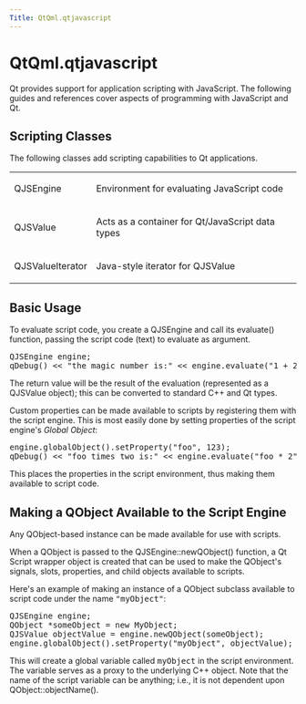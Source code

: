 ```yaml
---
Title: QtQml.qtjavascript
---
```


# QtQml.qtjavascript

<span class="subtitle"></span>
<!-- $$$qtjavascript.html-description -->
<p>Qt provides support for application scripting with JavaScript. The following guides and references cover aspects of programming with JavaScript and Qt.</p>
<h2>Scripting Classes</h2>
<p>The following classes add scripting capabilities to Qt applications.</p>
<table class="annotated">
<tr class="odd topAlign"><td class="tblName"><p>QJSEngine</p></td><td class="tblDescr"><p>Environment for evaluating JavaScript code</p></td></tr>
<tr class="even topAlign"><td class="tblName"><p>QJSValue</p></td><td class="tblDescr"><p>Acts as a container for Qt/JavaScript data types</p></td></tr>
<tr class="odd topAlign"><td class="tblName"><p>QJSValueIterator</p></td><td class="tblDescr"><p>Java-style iterator for QJSValue</p></td></tr>
</table>
<h2>Basic Usage</h2>
<p>To evaluate script code, you create a QJSEngine and call its evaluate() function, passing the script code (text) to evaluate as argument.</p>
<pre class="cpp"><span class="type">QJSEngine</span> engine;
qDebug() <span class="operator">&lt;</span><span class="operator">&lt;</span> <span class="string">&quot;the magic number is:&quot;</span> <span class="operator">&lt;</span><span class="operator">&lt;</span> engine<span class="operator">.</span>evaluate(<span class="string">&quot;1 + 2&quot;</span>)<span class="operator">.</span>toNumber();</pre>
<p>The return value will be the result of the evaluation (represented as a QJSValue object); this can be converted to standard C++ and Qt types.</p>
<p>Custom properties can be made available to scripts by registering them with the script engine. This is most easily done by setting properties of the script engine's <i>Global Object</i>:</p>
<pre class="cpp">engine<span class="operator">.</span>globalObject()<span class="operator">.</span>setProperty(<span class="string">&quot;foo&quot;</span><span class="operator">,</span> <span class="number">123</span>);
qDebug() <span class="operator">&lt;</span><span class="operator">&lt;</span> <span class="string">&quot;foo times two is:&quot;</span> <span class="operator">&lt;</span><span class="operator">&lt;</span> engine<span class="operator">.</span>evaluate(<span class="string">&quot;foo * 2&quot;</span>)<span class="operator">.</span>toNumber();</pre>
<p>This places the properties in the script environment, thus making them available to script code.</p>
<h2>Making a QObject Available to the Script Engine</h2>
<p>Any QObject-based instance can be made available for use with scripts.</p>
<p>When a QObject is passed to the QJSEngine::newQObject() function, a Qt Script wrapper object is created that can be used to make the QObject's signals, slots, properties, and child objects available to scripts.</p>
<p>Here's an example of making an instance of a QObject subclass available to script code under the name <tt>&quot;myObject&quot;</tt>:</p>
<pre class="cpp"><span class="type">QJSEngine</span> engine;
<span class="type">QObject</span> <span class="operator">*</span>someObject <span class="operator">=</span> <span class="keyword">new</span> MyObject;
<span class="type">QJSValue</span> objectValue <span class="operator">=</span> engine<span class="operator">.</span>newQObject(someObject);
engine<span class="operator">.</span>globalObject()<span class="operator">.</span>setProperty(<span class="string">&quot;myObject&quot;</span><span class="operator">,</span> objectValue);</pre>
<p>This will create a global variable called <tt>myObject</tt> in the script environment. The variable serves as a proxy to the underlying C++ object. Note that the name of the script variable can be anything; i.e&#x2e;, it is not dependent upon QObject::objectName().</p>
<!-- @@@qtjavascript.html -->
